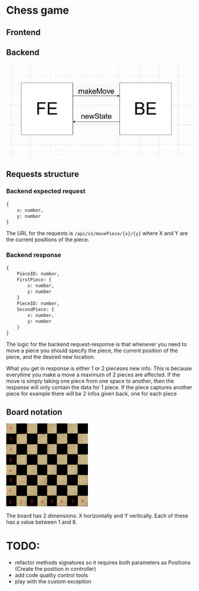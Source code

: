 # Chess game

## Frontend

## Backend

![General Architecture](./Architecture.png "Title")

## Requests structure

### Backend expected request 

```
{ 
    x: number,
    y: number
}

```
The URL for the requests is `/api/v1/movePiece/{x}/{y}` where X and Y are the current positions of the piece.
### Backend response

```
{
    PieceID: number,
    FirstPiece: { 
        x: number,
        y: number
    }
    PieceID: number,
    SecondPiece: {
        x: number,
        y: number
    }
}
```

The logic for the backend request-response is that whenever you need to move a piece you should specify the piece, the current position of the piece, and the desired new location.

What you get in response is either 1 or 2 pieceses new info. This is because everytime you make a move a maximum of 2 pieces are affected. If the move is simply taking one piece from one space to another, then the response will only contain the data for 1 piece. If the piece captures another piece for example there will be 2 infos given back, one for each piece

## Board notation
![Chess board](./board.png "Board")

The board has 2 dimensions: X horizontally and Y vertically. Each of these has a value between 1 and 8.

# TODO:
* refactor methods signatures so it requires both parameters as Positions (Create the position in controller)
* add code quality control tools
* play with the custom exception